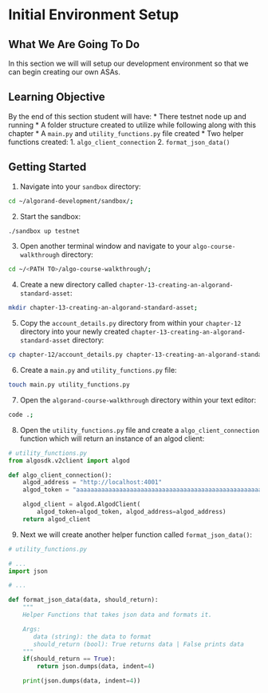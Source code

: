 # Initial Environment Setup

## What We Are Going To Do

In this section we will will setup our development environment so that we can begin creating our own ASAs.

## Learning Objective

By the end of this section student will have:
    * There testnet node up and running
    * A folder structure created to utilize while following along with this chapter
    * A `main.py` and `utility_functions.py` file created
    * Two helper functions created:
      1. `algo_client_connection`
      2. `format_json_data()`

## Getting Started
1. Navigate into your `sandbox` directory:

```sh
cd ~/algorand-development/sandbox/;
```
2. Start the sandbox:
```sh
./sandbox up testnet
```
3. Open another terminal window and navigate to your `algo-course-walkthrough` directory:
```sh
cd ~/<PATH TO>/algo-course-walkthrough/;
```
4. Create a new directory called `chapter-13-creating-an-algorand-standard-asset`:
```sh
mkdir chapter-13-creating-an-algorand-standard-asset;
```
5. Copy the `account_details.py` directory from within your `chapter-12` directory into your newly created `chapter-13-creating-an-algorand-standard-asset` directory:
```sh
cp chapter-12/account_details.py chapter-13-creating-an-algorand-standard-asset/
```
6. Create a `main.py` and `utility_functions.py` file:
```sh
touch main.py utility_functions.py
```
7. Open the `algorand-course-walkthrough` directory within your text editor:
```sh
code .;
```
8. Open the `utility_functions.py` file and create a `algo_client_connection` function which will return an instance of an algod client:
```python
# utility_functions.py
from algosdk.v2client import algod

def algo_client_connection():
    algod_address = "http://localhost:4001"
    algod_token = "aaaaaaaaaaaaaaaaaaaaaaaaaaaaaaaaaaaaaaaaaaaaaaaaaaaaaaaaaaaaaaaa"

    algod_client = algod.AlgodClient(
        algod_token=algod_token, algod_address=algod_address)
    return algod_client
```
9. Next we will create another helper function called `format_json_data()`:
```python
# utility_functions.py

# ...
import json

# ...

def format_json_data(data, should_return):
    """
    Helper Functions that takes json data and formats it.

    Args:
       data (string): the data to format
       should_return (bool): True returns data | False prints data
    """
    if(should_return == True):
        return json.dumps(data, indent=4)

    print(json.dumps(data, indent=4))
```
